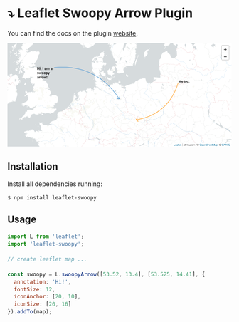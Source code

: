 # :arrow_heading_down: Leaflet Swoopy Arrow Plugin

You can find the docs on the plugin [website](https://wbkd.github.io/leaflet-swoopy/).

![swoopy screenshot](/docs/leaflet-swoopy-screenshot.png?raw=true)


## Installation

Install all dependencies running:

```shell
$ npm install leaflet-swoopy
```

## Usage

```javascript
import L from 'leaflet';
import 'leaflet-swoopy';

// create leaflet map ...

const swoopy = L.swoopyArrow([53.52, 13.4], [53.525, 14.41], {
  annotation: 'Hi!',
  fontSize: 12,
  iconAnchor: [20, 10],
  iconSize: [20, 16]
}).addTo(map);
```
